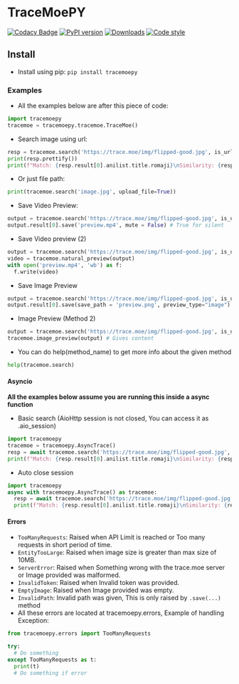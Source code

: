 # TraceMoePY

[![Codacy Badge](https://api.codacy.com/project/badge/Grade/aaed48cb31674d86b9e1355d8b78f855)](https://app.codacy.com/gh/DragSama/tracemoepy?utm_source=github.com&utm_medium=referral&utm_content=DragSama/tracemoepy&utm_campaign=Badge_Grade)
[![PyPI version](https://img.shields.io/pypi/v/tracemoepy?color=bright-green)](https://pypi.org/project/tracemoepy/)
[![Downloads](https://img.shields.io/pypi/dd/tracemoepy)](https://pypi.org/project/tracemoepy/)
[![Code style](https://img.shields.io/badge/code%20style-black-000000.svg)](https://github.com/psf/black)

## Install
- Install using pip: `pip install tracemoepy`

### Examples
- All the examples below are after this piece of code:
```python
import tracemoepy
tracemoe = tracemoepy.tracemoe.TraceMoe()
```

- Search image using url:
```python
resp = tracemoe.search('https://trace.moe/img/flipped-good.jpg', is_url = True)
print(resp.prettify())
print(f"Match: {resp.result[0].anilist.title.romaji}\nSimilarity: {resp.result[0].similarity*100}")
```

- Or just file path:
```python
print(tracemoe.search('image.jpg', upload_file=True))
```
- Save Video Preview:
```python
output = tracemoe.search('https://trace.moe/img/flipped-good.jpg', is_url = True)
output.result[0].save('preview.mp4', mute = False) # True for silent
```
- Save Video preview (2)
```python
output = tracemoe.search('https://trace.moe/img/flipped-good.jpg', is_url = True)
video = tracemoe.natural_preview(output)
with open('preview.mp4', 'wb') as f:
  f.write(video)
```
- Save Image Preview
```python
output = tracemoe.search('https://trace.moe/img/flipped-good.jpg', is_url = True)
output.result[0].save(save_path = 'preview.png', preview_type="image")
```
- Image Preview (Method 2)
```python
output = tracemoe.search('https://trace.moe/img/flipped-good.jpg', is_url = True)
tracemoe.image_preview(output) # Gives content
```
- You can do help(method_name) to get more info about the given method
```python
help(tracemoe.search)
```
#### Asyncio
**All the examples below assume you are running this inside a async function**

- Basic search (AioHttp session is not closed, You can access it as .aio_session)
```python
import tracemoepy
tracemoe = tracemoepy.AsyncTrace()
resp = await tracemoe.search('https://trace.moe/img/flipped-good.jpg', is_url = True)
print(f"Match: {resp.result[0].anilist.title.romaji}\nSimilarity: {resp.result[0].similarity*100}")
```   

- Auto close session
```python
import tracemoepy
async with tracemoepy.AsyncTrace() as tracemoe:
  resp = await tracemoe.search('https://trace.moe/img/flipped-good.jpg', is_url = True)
  print(f"Match: {resp.result[0].anilist.title.romaji}\nSimilarity: {resp.result[0].similarity*100}")

```
#### Errors

  - `TooManyRequests`: Raised when API Limit is reached or Too many requests in short period of time.
  - `EntityTooLarge`: Raised when image size is greater than max size of 10MB.
  - `ServerError`: Raised when Something wrong with the trace.moe server or Image provided was malformed.
  - `InvalidToken`: Raised when Invalid token was provided.
  - `EmptyImage`: Raised when Image provided was empty.
  - `InvalidPath`: Invalid path was given, This is only raised by `.save(...)` method
  - All these errors are located at tracemoepy.errors, Example of handling Exception:
```python
from tracemoepy.errors import TooManyRequests

try:
  # Do something
except TooManyRequests as t:
  print(t)
  # Do something if error
```
